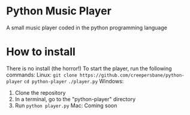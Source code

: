 # Python Music Player
A small music player coded in the python programming language

# How to install
There is no install (the horror!)
To start the player, run the following commands:
Linux:
`git clone https://github.com/creepersbane/python-player`
`cd python-player`
`./player.py`
Windows:
1. Clone the repository
2. In a terminal, go to the "python-player" directory
3. Run `python player.py`
Mac: Coming soon
